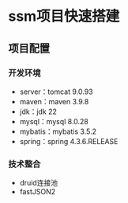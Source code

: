 # ssm项目快速搭建 #
## 项目配置 ##
### 开发环境 ###
* server：tomcat 9.0.93
* maven：maven 3.9.8
* jdk：jdk 22
* mysql：mysql 8.0.28
* mybatis：mybatis 3.5.2
* spring：spring 4.3.6.RELEASE
### 技术整合 ###
* druid连接池
* fastJSON2
